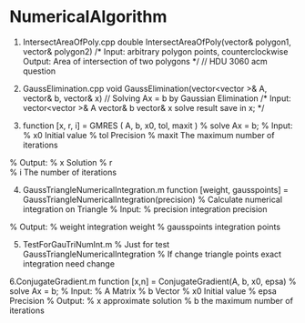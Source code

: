 # NumericalAlgorithm


1. IntersectAreaOfPoly.cpp
double IntersectAreaOfPoly(vector<Point>& polygon1, vector<Point>& polygon2)
/*
  Input: arbitrary polygon points, counterclockwise
  Output: Area of intersection of two polygons
*/
// HDU 3060 acm question


2. GaussElimination.cpp
void GaussElimination(vector<vector<double> >& A, vector<double>& b, vector<double>& x)
// Solving Ax = b by Gaussian Elimination
/* 
  Input: vector<vector<double> >& A
         vector<double>& b
         vector<double>& x
  solve result save in x;
*/
  
  
3. function [x, r, i] = GMRES ( A, b, x0, tol, maxit )
% solve Ax = b;
% Input:
% x0       Initial value
% tol      Precision
% maxit    The maximum number of iterations

% Output:
% x        Solution
% r        
% i        The number of iterations


4. GaussTriangleNumericalIntegration.m
function [weight, gausspoints] = GaussTriangleNumericalIntegration(precision)
% Calculate numerical integration on Triangle
% Input:
% precision       integration precision

% Output: 
% weight          integration weight
% gausspoints     integration points


5. TestForGauTriNumInt.m
% Just for test GaussTriangleNumericalIntegration
% If change triangle points exact integration need change 


6.ConjugateGradient.m
function [x,n] = ConjugateGradient(A, b, x0, epsa)
% solve Ax = b; 
% Input: 
        % A Matrix
        % b Vector
        % x0 Initial value 
        % epsa Precision 
 % Output:
        % x approximate solution
        % b the maximum number of iterations
        








